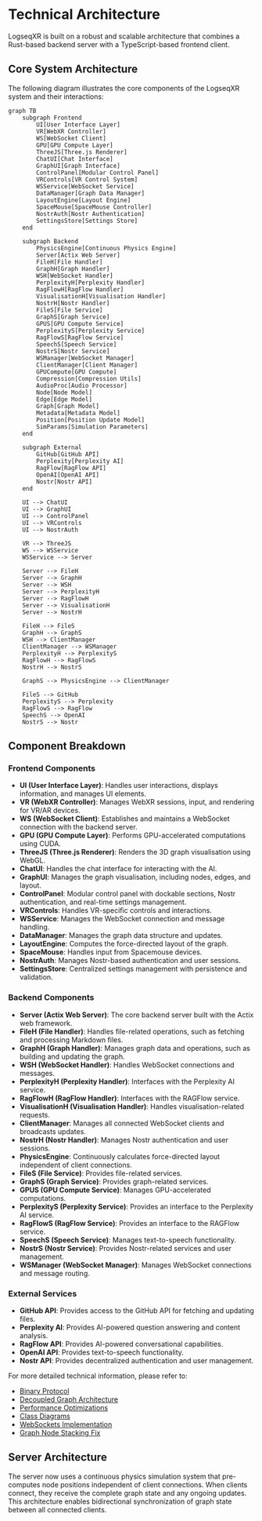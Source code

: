 # Technical Architecture

LogseqXR is built on a robust and scalable architecture that combines a Rust-based backend server with a TypeScript-based frontend client.

## Core System Architecture

The following diagram illustrates the core components of the LogseqXR system and their interactions:

```mermaid
graph TB
    subgraph Frontend
        UI[User Interface Layer]
        VR[WebXR Controller]
        WS[WebSocket Client]
        GPU[GPU Compute Layer]
        ThreeJS[Three.js Renderer]
        ChatUI[Chat Interface]
        GraphUI[Graph Interface]
        ControlPanel[Modular Control Panel]
        VRControls[VR Control System]
        WSService[WebSocket Service]
        DataManager[Graph Data Manager]
        LayoutEngine[Layout Engine]
        SpaceMouse[SpaceMouse Controller]
        NostrAuth[Nostr Authentication]
        SettingsStore[Settings Store]
    end

    subgraph Backend
        PhysicsEngine[Continuous Physics Engine]
        Server[Actix Web Server]
        FileH[File Handler]
        GraphH[Graph Handler]
        WSH[WebSocket Handler]
        PerplexityH[Perplexity Handler]
        RagFlowH[RagFlow Handler]
        VisualisationH[Visualisation Handler]
        NostrH[Nostr Handler]
        FileS[File Service]
        GraphS[Graph Service]
        GPUS[GPU Compute Service]
        PerplexityS[Perplexity Service]
        RagFlowS[RagFlow Service]
        SpeechS[Speech Service]
        NostrS[Nostr Service]
        WSManager[WebSocket Manager]
        ClientManager[Client Manager]
        GPUCompute[GPU Compute]
        Compression[Compression Utils]
        AudioProc[Audio Processor]
        Node[Node Model]
        Edge[Edge Model]
        Graph[Graph Model]
        Metadata[Metadata Model]
        Position[Position Update Model]
        SimParams[Simulation Parameters]
    end

    subgraph External
        GitHub[GitHub API]
        Perplexity[Perplexity AI]
        RagFlow[RagFlow API]
        OpenAI[OpenAI API]
        Nostr[Nostr API]
    end

    UI --> ChatUI
    UI --> GraphUI
    UI --> ControlPanel
    UI --> VRControls
    UI --> NostrAuth

    VR --> ThreeJS
    WS --> WSService
    WSService --> Server

    Server --> FileH
    Server --> GraphH
    Server --> WSH
    Server --> PerplexityH
    Server --> RagFlowH
    Server --> VisualisationH
    Server --> NostrH

    FileH --> FileS
    GraphH --> GraphS
    WSH --> ClientManager
    ClientManager --> WSManager
    PerplexityH --> PerplexityS
    RagFlowH --> RagFlowS
    NostrH --> NostrS
    
    GraphS --> PhysicsEngine --> ClientManager

    FileS --> GitHub
    PerplexityS --> Perplexity
    RagFlowS --> RagFlow
    SpeechS --> OpenAI
    NostrS --> Nostr
```

## Component Breakdown

### Frontend Components

- **UI (User Interface Layer)**: Handles user interactions, displays information, and manages UI elements.
- **VR (WebXR Controller)**: Manages WebXR sessions, input, and rendering for VR/AR devices.
- **WS (WebSocket Client)**: Establishes and maintains a WebSocket connection with the backend server.
- **GPU (GPU Compute Layer)**: Performs GPU-accelerated computations using CUDA.
- **ThreeJS (Three.js Renderer)**: Renders the 3D graph visualisation using WebGL.
- **ChatUI**: Handles the chat interface for interacting with the AI.
- **GraphUI**: Manages the graph visualisation, including nodes, edges, and layout.
- **ControlPanel**: Modular control panel with dockable sections, Nostr authentication, and real-time settings management.
- **VRControls**: Handles VR-specific controls and interactions.
- **WSService**: Manages the WebSocket connection and message handling.
- **DataManager**: Manages the graph data structure and updates.
- **LayoutEngine**: Computes the force-directed layout of the graph.
- **SpaceMouse**: Handles input from Spacemouse devices.
- **NostrAuth**: Manages Nostr-based authentication and user sessions.
- **SettingsStore**: Centralized settings management with persistence and validation.

### Backend Components

- **Server (Actix Web Server)**: The core backend server built with the Actix web framework.
- **FileH (File Handler)**: Handles file-related operations, such as fetching and processing Markdown files.
- **GraphH (Graph Handler)**: Manages graph data and operations, such as building and updating the graph.
- **WSH (WebSocket Handler)**: Handles WebSocket connections and messages.
- **PerplexityH (Perplexity Handler)**: Interfaces with the Perplexity AI service.
- **RagFlowH (RagFlow Handler)**: Interfaces with the RAGFlow service.
- **VisualisationH (Visualisation Handler)**: Handles visualisation-related requests.
- **ClientManager**: Manages all connected WebSocket clients and broadcasts updates.
- **NostrH (Nostr Handler)**: Manages Nostr authentication and user sessions.
- **PhysicsEngine**: Continuously calculates force-directed layout independent of client connections.
- **FileS (File Service)**: Provides file-related services.
- **GraphS (Graph Service)**: Provides graph-related services.
- **GPUS (GPU Compute Service)**: Manages GPU-accelerated computations.
- **PerplexityS (Perplexity Service)**: Provides an interface to the Perplexity AI service.
- **RagFlowS (RagFlow Service)**: Provides an interface to the RAGFlow service.
- **SpeechS (Speech Service)**: Manages text-to-speech functionality.
- **NostrS (Nostr Service)**: Provides Nostr-related services and user management.
- **WSManager (WebSocket Manager)**: Manages WebSocket connections and message routing.

### External Services

- **GitHub API**: Provides access to the GitHub API for fetching and updating files.
- **Perplexity AI**: Provides AI-powered question answering and content analysis.
- **RagFlow API**: Provides AI-powered conversational capabilities.
- **OpenAI API**: Provides text-to-speech functionality.
- **Nostr API**: Provides decentralized authentication and user management.

For more detailed technical information, please refer to:
- [Binary Protocol](../technical/binary-protocol.md)
- [Decoupled Graph Architecture](../technical/decoupled-graph-architecture.md)
- [Performance Optimizations](../technical/performance.md)
- [Class Diagrams](../technical/class-diagrams.md)
- [WebSockets Implementation](../api/websocket-updated.md)
- [Graph Node Stacking Fix](../technical/graph-node-stacking-fix.md)

## Server Architecture

The server now uses a continuous physics simulation system that pre-computes node positions independent of client connections. When clients connect, they receive the complete graph state and any ongoing updates. This architecture enables bidirectional synchronization of graph state between all connected clients.